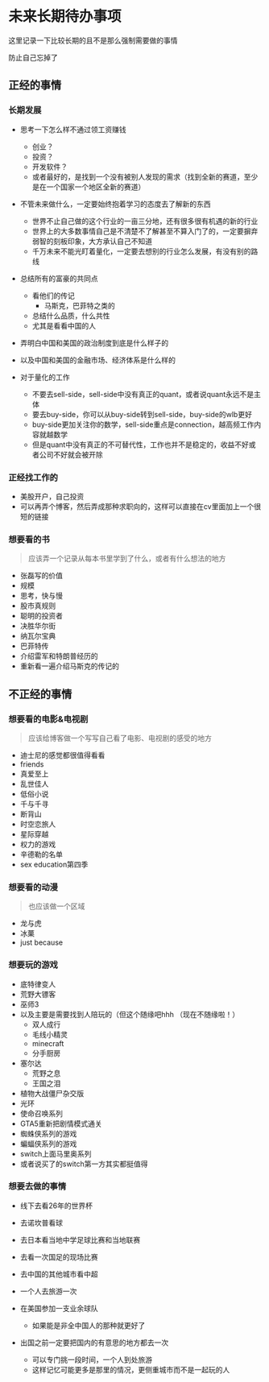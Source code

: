 # 未来长期待办事项

这里记录一下比较长期的且不是那么强制需要做的事情

防止自己忘掉了

## 正经的事情

### 长期发展

- 思考一下怎么样不通过领工资赚钱
  - 创业？
  - 投资？
  - 开发软件？
  - 或者最好的，是找到一个没有被别人发现的需求（找到全新的赛道，至少是在一个国家一个地区全新的赛道）
- 不管未来做什么，一定要始终抱着学习的态度去了解新的东西
  - 世界不止自己做的这个行业的一亩三分地，还有很多很有机遇的新的行业
  - 世界上的大多数事情自己是不清楚不了解甚至不算入门了的，一定要摒弃弱智的刻板印象，大方承认自己不知道
  - 千万未来不能光盯着量化，一定要去想别的行业怎么发展，有没有别的路线

- 总结所有的富豪的共同点
  - 看他们的传记
    - 马斯克，巴菲特之类的
  - 总结什么品质，什么共性
  - 尤其是看看中国的人
- 弄明白中国和美国的政治制度到底是什么样子的
- 以及中国和美国的金融市场、经济体系是什么样的
- 对于量化的工作
  - 不要去sell-side，sell-side中没有真正的quant，或者说quant永远不是主体
  - 要去buy-side，你可以从buy-side转到sell-side，buy-side的wlb更好
  - buy-side更加关注你的数学，sell-side重点是connection，越高频工作内容就越数学
  - 但是quant中没有真正的不可替代性，工作也并不是稳定的，收益不好或者公司不好就会被开除


### 正经找工作的

- 美股开户，自己投资
- 可以再弄个博客，然后弄成那种求职向的，这样可以直接在cv里面加上一个很短的链接

### 想要看的书

> 应该弄一个记录从每本书里学到了什么，或者有什么想法的地方

- 张磊写的价值
- 规模
- 思考，快与慢
- 股市真规则
- 聪明的投资者
- 决胜华尔街
- 纳瓦尔宝典
- 巴菲特传
- 介绍雷军和特朗普经历的
- 重新看一遍介绍马斯克的传记的

## 不正经的事情

### 想要看的电影&电视剧

> 应该给博客做一个写写自己看了电影、电视剧的感受的地方

- 迪士尼的感觉都很值得看看
- friends
- 真爱至上
- 乱世佳人
- 低俗小说
- 千与千寻
- 断背山
- 时空恋旅人
- 星际穿越
- 权力的游戏
- 辛德勒的名单
- sex education第四季

### 想要看的动漫

> 也应该做一个区域

- 龙与虎
- 冰菓
- just because

### 想要玩的游戏

- 底特律变人
- 荒野大镖客
- 巫师3
- 以及主要是需要找到人陪玩的（但这个随缘吧hhh （现在不随缘啦！）
  - 双人成行
  - 毛线小精灵
  - minecraft
  - 分手厨房
- 塞尔达
  - 荒野之息
  - 王国之泪
- 植物大战僵尸杂交版
- 光环
- 使命召唤系列
- GTA5重新把剧情模式通关
- 蜘蛛侠系列的游戏
- 蝙蝠侠系列的游戏
- switch上面马里奥系列
- 或者说买了的switch第一方其实都挺值得


### 想要去做的事情

- 线下去看26年的世界杯
- 去诺坎普看球
- 去日本看当地中学足球比赛和当地联赛
- 去看一次国足的现场比赛
- 去中国的其他城市看中超
- 一个人去旅游一次

- 在美国参加一支业余球队
  - 如果能是非全中国人的那种就更好了
- 出国之前一定要把国内的有意思的地方都去一次
  - 可以专门挑一段时间，一个人到处旅游
  - 这样记忆可能更多是那里的情况，更侧重城市而不是一起玩的人